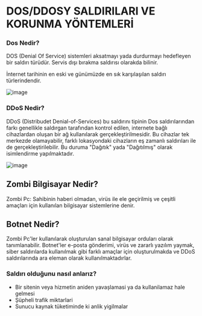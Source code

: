 # DOS/DDOSY SALDIRILARI VE KORUNMA YÖNTEMLERİ

### Dos Nedir?
DOS (Denial Of Service) sistemleri aksatmayı yada durdurmayı hedefleyen bir saldırı türüdür. Servis dışı bırakma saldırısı olarakda bilinir.

İnternet tarihinin en eski ve günümüzde en sık karşılaşılan saldırı türlerindendir.

![image](https://github.com/kutayozturk/dos-ddos-saldiri-savunma/assets/94574681/f83d19c3-53fe-47c3-9b9a-f3b05b3095ed)

### DDoS Nedir?
DDoS (Distribudet Denial-of-Services) bu saldırını tipinin Dos saldırılarından farkı genellikle saldırgan tarafından kontrol edilen, internete bağlı cihazlardan oluşan bir ağ kullanılarak gerçekleştirilmesidir.
Bu cihazlar tek merkezde olamayabilir, farklı lokasyondaki cihazların eş zamanlı saldırıları ile de gerçekleştirilebilir. Bu duruma "Dağıtık" yada "Dağıtılmış" olarak isimlendirme yapılmaktadır.

![image](https://github.com/kutayozturk/dos-ddos-saldiri-savunma/assets/94574681/3537721c-6bd8-4d14-9d98-731c3afc6b58)

## Zombi Bilgisayar Nedir?
Zombi Pc: Sahibinin haberi olmadan, virüs ile ele geçirilmiş ve çeşitli amaçları için kullanılan bilgisayar sistemlerine denir.

## Botnet Nedir?
Zombi Pc'ler kullanılarak oluşturulan sanal bilgisayar orduları olarak tanımlanabilir. Botnet'ler e-posta gönderimi, virüs ve zararlı yazılım yaymak, siber saldırılarda kullanılmak gibi farklı amaçlar için oluşturulmakda ve DDoS saldırılarında ara eleman olarak kullanılmaktadırlar.

### Saldırı olduğunu nasıl anlarız?

- Bir sitenin veya hizmetin aniden yavașlamasi ya da kullanilamaz hale gelmesi
- Șüpheli trafik miktarlari
- Sunucu kaynak tüketiminde ki anlik yigilmalar
